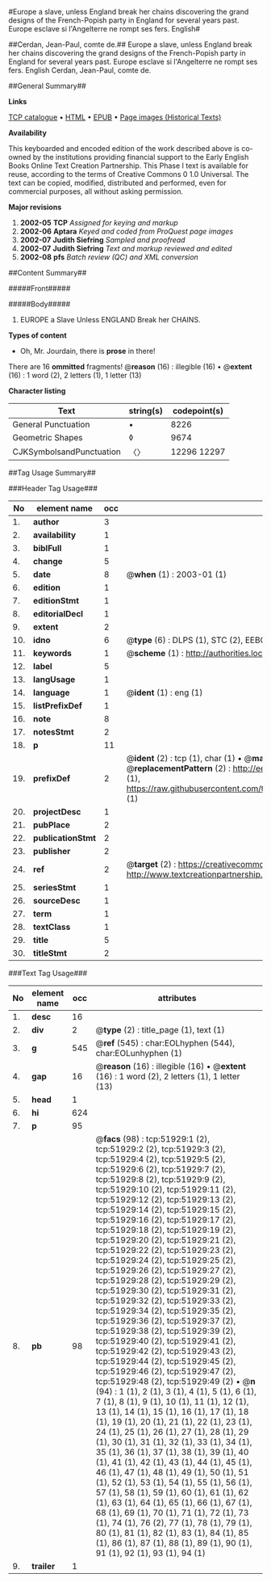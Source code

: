 #Europe a slave, unless England break her chains discovering the grand designs of the French-Popish party in England for several years past. Europe esclave si l'Angelterre ne rompt ses fers. English#

##Cerdan, Jean-Paul, comte de.##
Europe a slave, unless England break her chains discovering the grand designs of the French-Popish party in England for several years past.
Europe esclave si l'Angelterre ne rompt ses fers. English
Cerdan, Jean-Paul, comte de.

##General Summary##

**Links**

[TCP catalogue](http://www.ota.ox.ac.uk/tcp/)  • 
[HTML](http://tei.it.ox.ac.uk/tcp/Texts-HTML/free/A31/A31471.html)  • 
[EPUB](http://tei.it.ox.ac.uk/tcp/Texts-EPUB/free/A31/A31471.epub) • 
[Page images (Historical Texts)](https://data.historicaltexts.jisc.ac.uk/view?pubId=eebo-11985467e&pageId=eebo-11985467e-51929-1)

**Availability**

This keyboarded and encoded edition of the
	       work described above is co-owned by the institutions
	       providing financial support to the Early English Books
	       Online Text Creation Partnership. This Phase I text is
	       available for reuse, according to the terms of Creative
	       Commons 0 1.0 Universal. The text can be copied,
	       modified, distributed and performed, even for
	       commercial purposes, all without asking permission.

**Major revisions**

1. __2002-05__ __TCP__ *Assigned for keying and markup*
1. __2002-06__ __Aptara__ *Keyed and coded from ProQuest page images*
1. __2002-07__ __Judith Siefring__ *Sampled and proofread*
1. __2002-07__ __Judith Siefring__ *Text and markup reviewed and edited*
1. __2002-08__ __pfs__ *Batch review (QC) and XML conversion*

##Content Summary##

#####Front#####

#####Body#####

1. EUROPE a Slave
Unless
ENGLAND
Break her CHAINS.

**Types of content**

  * Oh, Mr. Jourdain, there is **prose** in there!

There are 16 **ommitted** fragments! 
 @__reason__ (16) : illegible (16)  •  @__extent__ (16) : 1 word (2), 2 letters (1), 1 letter (13)

**Character listing**


|Text|string(s)|codepoint(s)|
|---|---|---|
|General Punctuation|•|8226|
|Geometric Shapes|◊|9674|
|CJKSymbolsandPunctuation|〈〉|12296 12297|

##Tag Usage Summary##

###Header Tag Usage###

|No|element name|occ|attributes|
|---|---|---|---|
|1.|__author__|3||
|2.|__availability__|1||
|3.|__biblFull__|1||
|4.|__change__|5||
|5.|__date__|8| @__when__ (1) : 2003-01 (1)|
|6.|__edition__|1||
|7.|__editionStmt__|1||
|8.|__editorialDecl__|1||
|9.|__extent__|2||
|10.|__idno__|6| @__type__ (6) : DLPS (1), STC (2), EEBO-CITATION (1), OCLC (1), VID (1)|
|11.|__keywords__|1| @__scheme__ (1) : http://authorities.loc.gov/ (1)|
|12.|__label__|5||
|13.|__langUsage__|1||
|14.|__language__|1| @__ident__ (1) : eng (1)|
|15.|__listPrefixDef__|1||
|16.|__note__|8||
|17.|__notesStmt__|2||
|18.|__p__|11||
|19.|__prefixDef__|2| @__ident__ (2) : tcp (1), char (1)  •  @__matchPattern__ (2) : ([0-9\-]+):([0-9IVX]+) (1), (.+) (1)  •  @__replacementPattern__ (2) : http://eebo.chadwyck.com/downloadtiff?vid=$1&page=$2 (1), https://raw.githubusercontent.com/textcreationpartnership/Texts/master/tcpchars.xml#$1 (1)|
|20.|__projectDesc__|1||
|21.|__pubPlace__|2||
|22.|__publicationStmt__|2||
|23.|__publisher__|2||
|24.|__ref__|2| @__target__ (2) : https://creativecommons.org/publicdomain/zero/1.0/ (1), http://www.textcreationpartnership.org/docs/. (1)|
|25.|__seriesStmt__|1||
|26.|__sourceDesc__|1||
|27.|__term__|1||
|28.|__textClass__|1||
|29.|__title__|5||
|30.|__titleStmt__|2||


###Text Tag Usage###

|No|element name|occ|attributes|
|---|---|---|---|
|1.|__desc__|16||
|2.|__div__|2| @__type__ (2) : title_page (1), text (1)|
|3.|__g__|545| @__ref__ (545) : char:EOLhyphen (544), char:EOLunhyphen (1)|
|4.|__gap__|16| @__reason__ (16) : illegible (16)  •  @__extent__ (16) : 1 word (2), 2 letters (1), 1 letter (13)|
|5.|__head__|1||
|6.|__hi__|624||
|7.|__p__|95||
|8.|__pb__|98| @__facs__ (98) : tcp:51929:1 (2), tcp:51929:2 (2), tcp:51929:3 (2), tcp:51929:4 (2), tcp:51929:5 (2), tcp:51929:6 (2), tcp:51929:7 (2), tcp:51929:8 (2), tcp:51929:9 (2), tcp:51929:10 (2), tcp:51929:11 (2), tcp:51929:12 (2), tcp:51929:13 (2), tcp:51929:14 (2), tcp:51929:15 (2), tcp:51929:16 (2), tcp:51929:17 (2), tcp:51929:18 (2), tcp:51929:19 (2), tcp:51929:20 (2), tcp:51929:21 (2), tcp:51929:22 (2), tcp:51929:23 (2), tcp:51929:24 (2), tcp:51929:25 (2), tcp:51929:26 (2), tcp:51929:27 (2), tcp:51929:28 (2), tcp:51929:29 (2), tcp:51929:30 (2), tcp:51929:31 (2), tcp:51929:32 (2), tcp:51929:33 (2), tcp:51929:34 (2), tcp:51929:35 (2), tcp:51929:36 (2), tcp:51929:37 (2), tcp:51929:38 (2), tcp:51929:39 (2), tcp:51929:40 (2), tcp:51929:41 (2), tcp:51929:42 (2), tcp:51929:43 (2), tcp:51929:44 (2), tcp:51929:45 (2), tcp:51929:46 (2), tcp:51929:47 (2), tcp:51929:48 (2), tcp:51929:49 (2)  •  @__n__ (94) : 1 (1), 2 (1), 3 (1), 4 (1), 5 (1), 6 (1), 7 (1), 8 (1), 9 (1), 10 (1), 11 (1), 12 (1), 13 (1), 14 (1), 15 (1), 16 (1), 17 (1), 18 (1), 19 (1), 20 (1), 21 (1), 22 (1), 23 (1), 24 (1), 25 (1), 26 (1), 27 (1), 28 (1), 29 (1), 30 (1), 31 (1), 32 (1), 33 (1), 34 (1), 35 (1), 36 (1), 37 (1), 38 (1), 39 (1), 40 (1), 41 (1), 42 (1), 43 (1), 44 (1), 45 (1), 46 (1), 47 (1), 48 (1), 49 (1), 50 (1), 51 (1), 52 (1), 53 (1), 54 (1), 55 (1), 56 (1), 57 (1), 58 (1), 59 (1), 60 (1), 61 (1), 62 (1), 63 (1), 64 (1), 65 (1), 66 (1), 67 (1), 68 (1), 69 (1), 70 (1), 71 (1), 72 (1), 73 (1), 74 (1), 76 (2), 77 (1), 78 (1), 79 (1), 80 (1), 81 (1), 82 (1), 83 (1), 84 (1), 85 (1), 86 (1), 87 (1), 88 (1), 89 (1), 90 (1), 91 (1), 92 (1), 93 (1), 94 (1)|
|9.|__trailer__|1||
